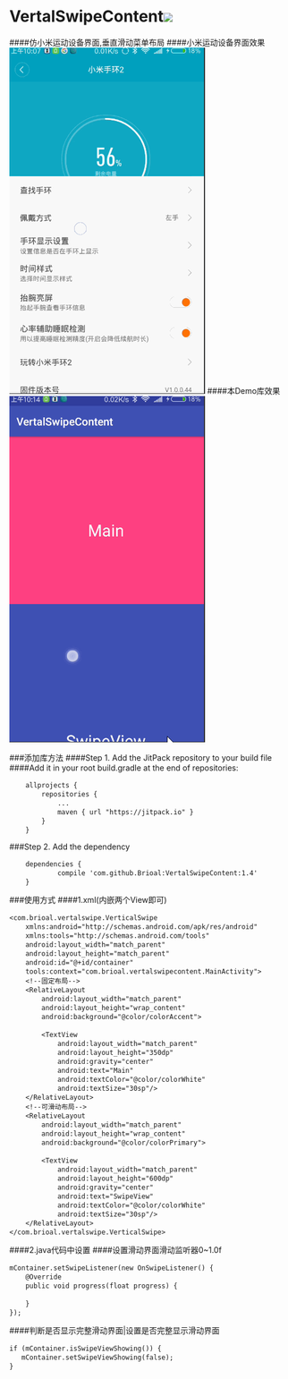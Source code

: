 # VertalSwipeContent[![](https://jitpack.io/v/Brioal/VertalSwipeContent.svg)](https://jitpack.io/#Brioal/VertalSwipeContent)
####仿小米运动设备界面,垂直滑动菜单布局
####小米运动设备界面效果
![](https://github.com/Brioal/VertalSwipeContent/blob/master/art/3.gif)
####本Demo库效果
![](https://github.com/Brioal/VertalSwipeContent/blob/master/art/2.gif)

###添加库方法
####Step 1. Add the JitPack repository to your build file
####Add it in your root build.gradle at the end of repositories:
```
	allprojects {
		repositories {
			...
			maven { url "https://jitpack.io" }
		}
	}
```
###Step 2. Add the dependency
```
	dependencies {
	        compile 'com.github.Brioal:VertalSwipeContent:1.4'
	}
```

###使用方式
####1.xml(内嵌两个View即可)
```
<com.brioal.vertalswipe.VerticalSwipe
    xmlns:android="http://schemas.android.com/apk/res/android"
    xmlns:tools="http://schemas.android.com/tools"
    android:layout_width="match_parent"
    android:layout_height="match_parent"
    android:id="@+id/container"
    tools:context="com.brioal.vertalswipecontent.MainActivity">
    <!--固定布局-->
    <RelativeLayout
        android:layout_width="match_parent"
        android:layout_height="wrap_content"
        android:background="@color/colorAccent">

        <TextView
            android:layout_width="match_parent"
            android:layout_height="350dp"
            android:gravity="center"
            android:text="Main"
            android:textColor="@color/colorWhite"
            android:textSize="30sp"/>
    </RelativeLayout>
    <!--可滑动布局-->
    <RelativeLayout
        android:layout_width="match_parent"
        android:layout_height="wrap_content"
        android:background="@color/colorPrimary">

        <TextView
            android:layout_width="match_parent"
            android:layout_height="600dp"
            android:gravity="center"
            android:text="SwipeView"
            android:textColor="@color/colorWhite"
            android:textSize="30sp"/>
    </RelativeLayout>
</com.brioal.vertalswipe.VerticalSwipe>

```
####2.java代码中设置
####设置滑动界面滑动监听器0~1.0f
```
mContainer.setSwipeListener(new OnSwipeListener() {
    @Override
    public void progress(float progress) {
                
    }
});
```
####判断是否显示完整滑动界面|设置是否完整显示滑动界面
```
if (mContainer.isSwipeViewShowing()) {
   mContainer.setSwipeViewShowing(false);
}
```
